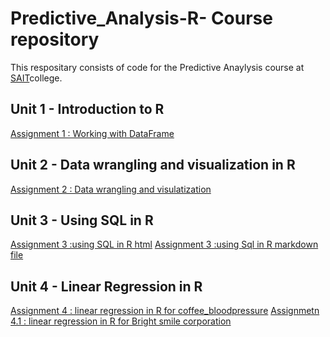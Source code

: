 # Predictive_Analysis-R- Course repository
This respositary consists of code for the Predictive Anaylysis course at [SAIT](https://www.sait.ca/)college.

## Unit 1 - Introduction to R
[Assignment 1 : Working with DataFrame](https://github.com/Amandeep1194/Predictive_Analysis-R-/blob/main/Assignment%20Dataframe%201.R)

## Unit 2 - Data wrangling and visualization in R
[Assignment 2 : Data wrangling and visulatization](https://github.com/Amandeep1194/Predictive_Analysis-R-/blob/main/Assignment%202%20Titan.R)

## Unit 3 - Using SQL in R
[Assignment 3 :using SQL in R html](https://github.com/Amandeep1194/Predictive_Analysis-R-/blob/main/Assignment%203%20%20R%20markdown.Rmd)
[Assignment 3 :using Sql in R markdown file](https://github.com/Amandeep1194/Predictive_Analysis-R-/blob/main/Assignment%203%20%20R%20markdown.Rmd)

## Unit 4 - Linear Regression in R
[Assignment 4 : linear regression in R for coffee_bloodpressure](https://github.com/Amandeep1194/Predictive_Analysis-R-/blob/main/Assignment%204%20coffee_bP.Rmd)
[Assignmetn 4.1 : linear regression in R for Bright smile corporation]()

